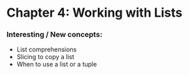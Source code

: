 # Chapter 4: Working with Lists

### Interesting / New concepts:
- List comprehensions
- Slicing to copy a list
- When to use a list or a tuple